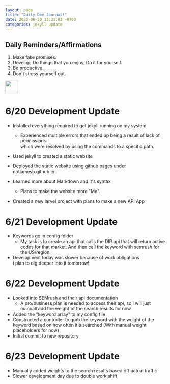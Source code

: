 ```yaml
---
layout: page
title: "Daily Dev Journal!"
date: 2023-06-20 13:31:03 -0700
categories: jekyll update
---
```


## Daily Reminders/Affirmations

1. Make fake promises.
2. Develop, Do things that you enjoy, Do it for yourself.
3. Be productive.
4. Don't stress yourself out.

 <img src="https://media.tenor.com/oUBstqaKvYQAAAAC/dogecoin-doge.gif" width="40px" height="40px"/>

# **6/20 Development Update**

- Installed everything required to get jekyll running on my system

  - Experienced multiple errors that ended up being a result of lack of permissions  
    which were resolved by using the commands to a specific path.

- Used jekyll to created a static website
- Deployed the static website using github pages under notjamesb.github.io
- Learned more about Markdown and it's syntax

  - Plans to make the website more "Me".

- Created a new larvel project with plans to make a new API App

# **6/21 Development Update**

- Keywords go in config folder
  - My task is to create an api that calls the DIR api that will return active codes for that market. And then call the keyword with semrush for the US/region.
- Development today was slower because of work obligations  
  i plan to dig deeper into it tomorrow!

# **6/22 Development Update**

- Looked into SEMrush and their api documentation
  - A pro/business plan is needed to access their api, so i will just manuall add the weight of the search results for now
- Added the "keyword array" to my config file
- Constructed a controller to grab the keyword with the weight of the keyword based on how often it's searched (With manual weight placeholders for now)
- Initial commit to new repository

# **6/23 Development Update**

- Manually added weights to the search results based off actual traffic
- Slower development day due to double work shift
